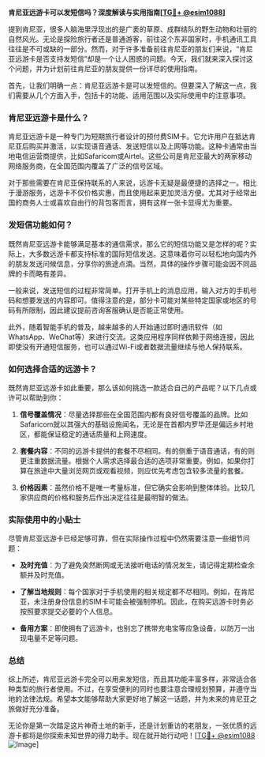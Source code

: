 **肯尼亚远游卡可以发短信吗？深度解读与实用指南[[TG💪+ @esim1088](https://t.me/s/esim1088)]**

提到肯尼亚，很多人脑海里浮现出的是广袤的草原、成群结队的野生动物和壮丽的自然风光。无论是探险旅行者还是普通游客，前往这个东非国家时，手机通讯工具往往是不可或缺的一部分。然而，对于许多准备前往肯尼亚的朋友们来说，“肯尼亚远游卡是否支持发短信”却是一个让人困惑的问题。今天，我们就来深入探讨这个问题，并为计划前往肯尼亚的朋友提供一份详尽的使用指南。

首先，让我们明确一点：肯尼亚远游卡是可以发短信的。但要深入了解这一点，我们需要从几个方面入手，包括卡的功能、适用范围以及实际使用中的注意事项。

### 肯尼亚远游卡是什么？

肯尼亚远游卡是一种专门为短期旅行者设计的预付费SIM卡。它允许用户在抵达肯尼亚后购买并激活，以实现语音通话、发送短信以及上网等功能。这种卡通常由当地电信运营商提供，比如Safaricom或Airtel。这些公司是肯尼亚最大的两家移动网络服务商，在全国范围内覆盖了广泛的信号区域。

对于那些需要在肯尼亚保持联系的人来说，远游卡无疑是最便捷的选择之一。相比于漫游服务，远游卡不仅价格实惠，而且使用起来更加灵活方便。尤其对于经常出国的商务人士或喜欢自由行的背包客而言，拥有这样一张卡显得尤为重要。

### 发短信功能如何？

既然肯尼亚远游卡能够满足基本的通信需求，那么它的短信功能又是怎样的呢？实际上，大多数远游卡都支持标准的国际短信发送。这意味着你可以轻松地向国内外的朋友发送问候信息，分享你的旅途点滴。当然，具体的操作步骤可能会因不同品牌的卡而略有差异。

一般来说，发送短信的过程非常简单。打开手机上的消息应用，输入对方的手机号码和想要发送的内容即可。值得注意的是，部分卡可能对某些特定国家或地区的号码有所限制，因此建议提前咨询客服确认是否能正常使用。

此外，随着智能手机的普及，越来越多的人开始通过即时通讯软件（如WhatsApp、WeChat等）来进行交流。这类应用程序同样依赖于网络连接，因此即使没有开通短信服务，也可以通过Wi-Fi或者数据流量继续与他人保持联系。

### 如何选择合适的远游卡？

既然肯尼亚远游卡如此重要，那么该如何挑选一款适合自己的产品呢？以下几点或许可以帮助到你：

1. **信号覆盖情况**：尽量选择那些在全国范围内都有良好信号覆盖的品牌。比如Safaricom就以其强大的基础设施闻名，无论是在首都内罗毕还是偏远乡村地区，都能保证稳定的通话质量和上网速度。
   
2. **套餐内容**：不同的远游卡提供的套餐不尽相同。有的侧重于语音通话，有的则更注重数据流量。根据个人需求选择最合适的选项非常重要。例如，如果你打算在旅途中大量浏览网页或观看视频，则应优先考虑包含较多流量的套餐。
   
3. **价格因素**：虽然价格不是唯一考量标准，但它确实会影响到整体体验。比较几家供应商的价格和服务后作出决定往往是最明智的做法。

### 实际使用中的小贴士

尽管肯尼亚远游卡已经足够可靠，但在实际操作过程中仍然需要注意一些细节问题：

- **及时充值**：为了避免突然断网或无法接听电话的情况发生，请记得定期检查余额并及时充值。
  
- **了解当地规则**：每个国家对于手机使用的相关规定都不尽相同。例如，在肯尼亚，未注册身份信息的SIM卡可能会被强制停机。因此，在购买远游卡时务必按照要求提交必要的个人信息。

- **备用方案**：即使拥有了远游卡，也别忘了携带充电宝等应急设备，以防万一出现电量不足等问题。

### 总结

综上所述，肯尼亚远游卡完全可以用来发短信，而且其功能丰富多样，非常适合各种类型的旅行者使用。不过，在享受便利的同时也要注意合理规划预算，并遵守当地的法律法规。希望本文能够帮助大家更好地了解这一话题，并为未来的肯尼亚之旅做好充分准备。

无论你是第一次踏足这片神奇土地的新手，还是计划重访的老朋友，一张优质的远游卡都将是你探索未知世界的得力助手。现在就开始行动吧！[[TG💪+ @esim1088](https://t.me/s/esim1088) ![Image](https://i.postimg.cc/4NQfJmqS/Snipaste-2025-05-13-00-14-12.png)]